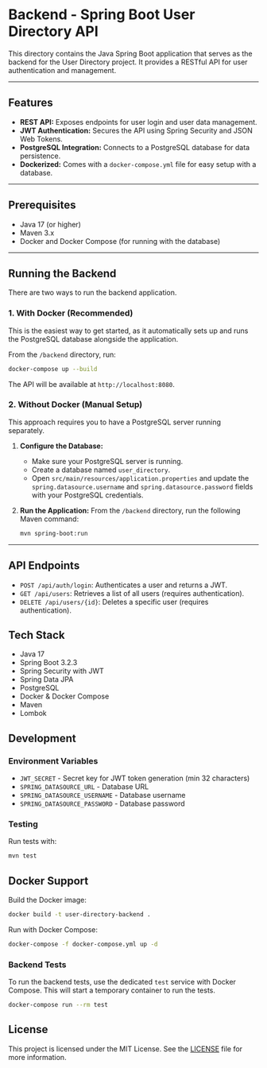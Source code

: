 # Backend - Spring Boot User Directory API

This directory contains the Java Spring Boot application that serves as the backend for the User Directory project. It provides a RESTful API for user authentication and management.

---

## Features

-   **REST API:** Exposes endpoints for user login and user data management.
-   **JWT Authentication:** Secures the API using Spring Security and JSON Web Tokens.
-   **PostgreSQL Integration:** Connects to a PostgreSQL database for data persistence.
-   **Dockerized:** Comes with a `docker-compose.yml` file for easy setup with a database.

---

## Prerequisites

-   Java 17 (or higher)
-   Maven 3.x
-   Docker and Docker Compose (for running with the database)

---

## Running the Backend

There are two ways to run the backend application.

### 1. With Docker (Recommended)

This is the easiest way to get started, as it automatically sets up and runs the PostgreSQL database alongside the application.

From the `/backend` directory, run:
```bash
docker-compose up --build
```
The API will be available at `http://localhost:8080`.

### 2. Without Docker (Manual Setup)

This approach requires you to have a PostgreSQL server running separately.

1.  **Configure the Database:**
    - Make sure your PostgreSQL server is running.
    - Create a database named `user_directory`.
    - Open `src/main/resources/application.properties` and update the `spring.datasource.username` and `spring.datasource.password` fields with your PostgreSQL credentials.

2.  **Run the Application:**
    From the `/backend` directory, run the following Maven command:
    ```bash
    mvn spring-boot:run
    ```

---

## API Endpoints

-   `POST /api/auth/login`: Authenticates a user and returns a JWT.
-   `GET /api/users`: Retrieves a list of all users (requires authentication).
-   `DELETE /api/users/{id}`: Deletes a specific user (requires authentication).

## Tech Stack

- Java 17
- Spring Boot 3.2.3
- Spring Security with JWT
- Spring Data JPA
- PostgreSQL
- Docker & Docker Compose
- Maven
- Lombok

## Development

### Environment Variables

- `JWT_SECRET` - Secret key for JWT token generation (min 32 characters)
- `SPRING_DATASOURCE_URL` - Database URL
- `SPRING_DATASOURCE_USERNAME` - Database username
- `SPRING_DATASOURCE_PASSWORD` - Database password

### Testing

Run tests with:
```bash
mvn test
```

## Docker Support

Build the Docker image:
```bash
docker build -t user-directory-backend .
```

Run with Docker Compose:
```bash
docker-compose -f docker-compose.yml up -d
``` 

### Backend Tests
To run the backend tests, use the dedicated `test` service with Docker Compose. This will start a temporary container to run the tests.
```bash
docker-compose run --rm test
```

## License

This project is licensed under the MIT License. See the [LICENSE](LICENSE) file for more information. 